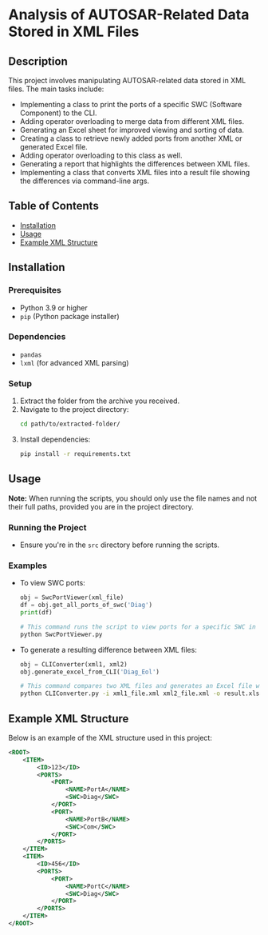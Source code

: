 # Analysis of AUTOSAR-Related Data Stored in XML Files

## Description
This project involves manipulating AUTOSAR-related data stored in XML files. The main tasks include:
- Implementing a class to print the ports of a specific SWC (Software Component) to the CLI.
- Adding operator overloading to merge data from different XML files.
- Generating an Excel sheet for improved viewing and sorting of data.
- Creating a class to retrieve newly added ports from another XML or generated Excel file.
- Adding operator overloading to this class as well.
- Generating a report that highlights the differences between XML files.
- Implementing a class that converts XML files into a result file showing the differences via command-line args.

## Table of Contents
- [Installation](#installation)
- [Usage](#usage)
- [Example XML Structure](#example-xml-structure)

## Installation

### Prerequisites
- Python 3.9 or higher
- `pip` (Python package installer)

### Dependencies
- `pandas`
- `lxml` (for advanced XML parsing)

### Setup
1. Extract the folder from the archive you received.
2. Navigate to the project directory:
    ```bash
    cd path/to/extracted-folder/
    ```
3. Install dependencies:
    ```bash
    pip install -r requirements.txt
    ```

## Usage

**Note:** When running the scripts, you should only use the file names and not their full paths, provided you are in the project directory.

### Running the Project
- Ensure you're in the `src` directory before running the scripts.

### Examples
- To view SWC ports:
    ```python
    obj = SwcPortViewer(xml_file)
    df = obj.get_all_ports_of_swc('Diag')
    print(df)
    ```
    ```bash
    # This command runs the script to view ports for a specific SWC in the XML file.
    python SwcPortViewer.py
    ```
- To generate a resulting difference between XML files:
    ```python
    obj = CLIConverter(xml1, xml2)
    obj.generate_excel_from_CLI('Diag_Eol')
    ```
    ```bash
    # This command compares two XML files and generates an Excel file with the differences.
    python CLIConverter.py -i xml1_file.xml xml2_file.xml -o result.xlsx
    ```

## Example XML Structure

Below is an example of the XML structure used in this project:

```xml
<ROOT>
    <ITEM>
        <ID>123</ID>
        <PORTS>
            <PORT>
                <NAME>PortA</NAME>
                <SWC>Diag</SWC>
            </PORT>
            <PORT>
                <NAME>PortB</NAME>
                <SWC>Com</SWC>
            </PORT>
        </PORTS>
    </ITEM>
    <ITEM>
        <ID>456</ID>
        <PORTS>
            <PORT>
                <NAME>PortC</NAME>
                <SWC>Diag</SWC>
            </PORT>
        </PORTS>
    </ITEM>
</ROOT>

